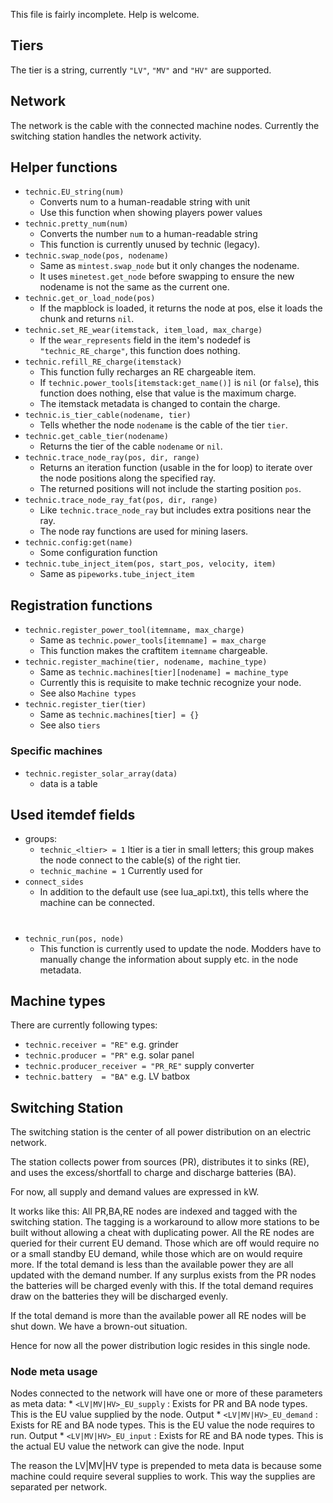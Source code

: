 This file is fairly incomplete. Help is welcome.

Tiers
-----
The tier is a string, currently `"LV"`, `"MV"` and `"HV"` are supported.

Network
-------
The network is the cable with the connected machine nodes. Currently the
switching station handles the network activity.

Helper functions
----------------
* `technic.EU_string(num)`
	* Converts num to a human-readable string with unit
	* Use this function when showing players power values
* `technic.pretty_num(num)`
	* Converts the number `num` to a human-readable string
	* This function is currently unused by technic (legacy).
* `technic.swap_node(pos, nodename)`
	* Same as `mintest.swap_node` but it only changes the nodename.
	* It uses `minetest.get_node` before swapping to ensure the new nodename
	  is not the same as the current one.
* `technic.get_or_load_node(pos)`
	* If the mapblock is loaded, it returns the node at pos,
	  else it loads the chunk and returns `nil`.
* `technic.set_RE_wear(itemstack, item_load, max_charge)`
	* If the `wear_represents` field in the item's nodedef is
	  `"technic_RE_charge"`, this function does nothing.
* `technic.refill_RE_charge(itemstack)`
	* This function fully recharges an RE chargeable item.
	* If `technic.power_tools[itemstack:get_name()]` is `nil` (or `false`), this
	  function does nothing, else that value is the maximum charge.
	* The itemstack metadata is changed to contain the charge.
* `technic.is_tier_cable(nodename, tier)`
	* Tells whether the node `nodename` is the cable of the tier `tier`.
* `technic.get_cable_tier(nodename)`
	* Returns the tier of the cable `nodename` or `nil`.
* `technic.trace_node_ray(pos, dir, range)`
	* Returns an iteration function (usable in the for loop) to iterate over the
	  node positions along the specified ray.
	* The returned positions will not include the starting position `pos`.
* `technic.trace_node_ray_fat(pos, dir, range)`
	* Like `technic.trace_node_ray` but includes extra positions near the ray.
	* The node ray functions are used for mining lasers.
* `technic.config:get(name)`
	* Some configuration function
* `technic.tube_inject_item(pos, start_pos, velocity, item)`
	* Same as `pipeworks.tube_inject_item`

Registration functions
----------------------
* `technic.register_power_tool(itemname, max_charge)`
	* Same as `technic.power_tools[itemname] = max_charge`
	* This function makes the craftitem `itemname` chargeable.
* `technic.register_machine(tier, nodename, machine_type)`
	* Same as `technic.machines[tier][nodename] = machine_type`
	* Currently this is requisite to make technic recognize your node.
	* See also `Machine types`
* `technic.register_tier(tier)`
	* Same as `technic.machines[tier] = {}`
	* See also `tiers`

### Specific machines
* `technic.register_solar_array(data)`
	* data is a table

Used itemdef fields
-------------------
* groups:
	* `technic_<ltier> = 1` ltier is a tier in small letters; this group makes
	  the node connect to the cable(s) of the right tier.
	* `technic_machine = 1` Currently used for
* `connect_sides`
	* In addition to the default use (see lua_api.txt), this tells where the
	  machine can be connected.
#
#
* `technic_run(pos, node)`
	* This function is currently used to update the node.
	  Modders have to manually change the information about supply etc. in the
	  node metadata.

Machine types
-------------
There are currently following types:
* `technic.receiver = "RE"` e.g. grinder
* `technic.producer = "PR"` e.g. solar panel
* `technic.producer_receiver = "PR_RE"` supply converter
* `technic.battery  = "BA"` e.g. LV batbox

Switching Station
-----------------
The switching station is the center of all power distribution on an electric
network.

The station collects power from sources (PR), distributes it to sinks (RE),
and uses the excess/shortfall to charge and discharge batteries (BA).

For now, all supply and demand values are expressed in kW.

It works like this:
 All PR,BA,RE nodes are indexed and tagged with the switching station.
The tagging is a workaround to allow more stations to be built without allowing
a cheat with duplicating power.
 All the RE nodes are queried for their current EU demand. Those which are off
would require no or a small standby EU demand, while those which are on would
require more.
If the total demand is less than the available power they are all updated with
the demand number.
If any surplus exists from the PR nodes the batteries will be charged evenly
with this.
If the total demand requires draw on the batteries they will be discharged
evenly.

If the total demand is more than the available power all RE nodes will be shut
down. We have a brown-out situation.

Hence for now all the power distribution logic resides in this single node.

### Node meta usage
Nodes connected to the network will have one or more of these parameters as meta
data:
	* `<LV|MV|HV>_EU_supply` : Exists for PR and BA node types.
	This is the EU value supplied by the node. Output
	* `<LV|MV|HV>_EU_demand` : Exists for RE and BA node types.
	This is the EU value the node requires to run. Output
	* `<LV|MV|HV>_EU_input`  : Exists for RE and BA node types.
	This is the actual EU value the network can give the node. Input

The reason the LV|MV|HV type is prepended to meta data is because some machine
could require several supplies to work.
This way the supplies are separated per network.
